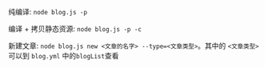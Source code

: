 纯编译: `node blog.js -p`

编译 + 拷贝静态资源: `node blog.js -p -c`

新建文章: `node blog.js new <文章的名字> --type=<文章类型>`。其中的 `<文章类型>` 可以到 `blog.yml` 中的`blogList`查看

